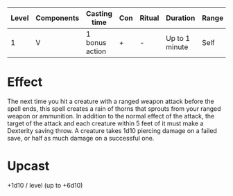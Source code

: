 | Level | Components | Casting time | Con | Ritual | Duration | Range |
|--|--|--|--|--|--|--|
|1| V | 1 bonus action | + | - | Up to 1 minute | Self |

# Effect
The next time you hit a creature with a ranged weapon attack before the spell ends, this spell creates a rain of thorns that sprouts from your ranged weapon or ammunition. In addition to the normal effect of the attack, the target of the attack and each creature within 5 feet of it must make a Dexterity saving throw. A creature takes 1d10 piercing damage on a failed save, or half as much damage on a successful one.

# Upcast
+1d10 / level (up to +6d10)